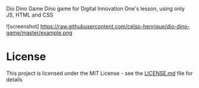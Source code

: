  Dio Dino Game 
Dino game for Digital Innovation One's lesson, using only JS, HTML and CSS

![screenshot]
https://raw.githubusercontent.com/celso-henrique/dio-dino-game/master/example.png

# License
This project is licensed under the MIT License - see the [LICENSE.md](LICENSE.md) file for details
